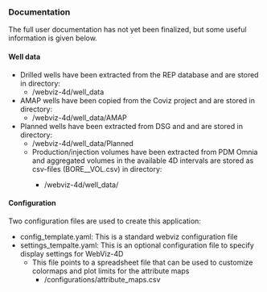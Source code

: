 ### Documentation
The full user documentation has not yet been finalized, but some useful information is given below.
   
#### Well data
- Drilled wells have been extracted from the REP database and are stored in directory:
    - <folder>/webviz-4d/well_data
- AMAP wells have been copied from the Coviz project and are stored in directory:
    - <folder>/webviz-4d/well_data/AMAP
- Planned wells have been extracted from DSG and and are stored in directory: 
    - <folger>/webviz-4d/well_data/Planned   
    - Production/injection volumes have been extracted from PDM Omnia and aggregated volumes in the available 4D intervals are stored as csv-files (BORE_<fluid>_VOL.csv) in directory:
       - <folder>/webviz-4d/well_data/ 
    

#### Configuration
Two configuration files are used to create this application:

- config_template.yaml: This is a standard webviz configuration file
- settings_tempalte.yaml: This is an optional configuration file to specify display settings for WebViz-4D
  - This file points to a spreadsheet file that can be used to customize colormaps and plot limits for the attribute maps
    - <folder>/configurations/attribute_maps.csv




